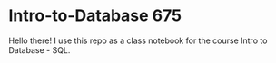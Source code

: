 # Intro-to-Database 675 
Hello there! I use this repo as a class notebook for the course Intro to Database - SQL. 
